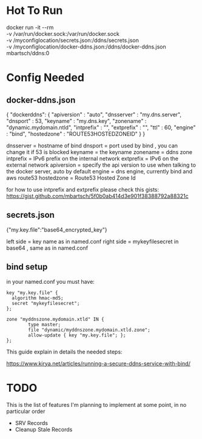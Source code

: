 
# Hot To Run
docker run -it --rm \
	-v /var/run/docker.sock:/var/run/docker.sock \
	-v /myconfiglocation/secrets.json:/ddns/secrets.json \
	-v /myconfiglocation/docker-ddns.json:/ddns/docker-ddns.json \
	 mbartsch/ddns:0

# Config Needed

## docker-ddns.json

{
  "dockerddns": {
    "apiversion" : "auto",
    "dnsserver"  : "my.dns.server",
    "dnsport"    : 53,
    "keyname"    : "my.dns.key",
    "zonename"   : "dynamic.mydomain.ntld",
    "intprefix"  : "",
    "extprefix"  : "",
    "ttl"        : 60,
    "engine"     : "bind",
    "hostedzone" : "ROUTE53HOSTEDZONEID"
  }
}

dnsserver  = hostname of bind
dnsport    = port used by bind , you can change it if 53 is blocked
keyname    = the keyname
zonename   = ddns zone
intprefix  = IPv6 prefix on the internal network
extprefix  = IPv6 on the external network
apiversion = specify the api version to use when talking to the docker server, auto by default
engine     = dns engine, currently bind and aws route53
hostedzone = Route53 Hosted Zone Id

for how to use intprefix and extprefix please check this gists:
https://gist.github.com/mbartsch/5f0b0ab414d3e901f38388792a88321c


## secrets.json


{"my.key.file":"base64_encrypted_key"}

left side  = key name as in named.conf
right side = mykeyfilesecret in base64 , same as in named.conf

## bind setup
in your named.conf you must have:

```
key "my.key.file" {
  algorithm hmac-md5;
  secret "mykeyfilesecret";
};

zone "myddnszone.mydomain.xtld" IN {
        type master;
        file "dynamic/myddnszone.mydomain.xtld.zone";
        allow-update { key "my.key.file"; };
};
```


This guide explain in details the needed steps:

https://www.kirya.net/articles/running-a-secure-ddns-service-with-bind/

# TODO
This is the list of features I'm planning to implement at some point, in no particular order
   * SRV Records
   * Cleanup Stale Records
